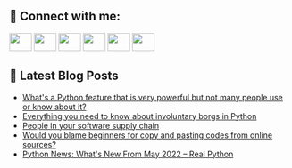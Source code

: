 ## 🔎 Connect with me:
[<img height="32" width="40" src="https://cdn.jsdelivr.net/npm/simple-icons@v5/icons/telegram.svg" />](https://t.me/bullbesh)
[<img height="32" width="40" src="https://cdn.jsdelivr.net/npm/simple-icons@v5/icons/vk.svg" />](https://vk.com/bullbesh)
[<img height="32" width="40" src="https://cdn.jsdelivr.net/npm/simple-icons@v5/icons/twitter.svg" />](https://twitter.com/bullbesh1)
[<img height="32" width="40" src="https://cdn.jsdelivr.net/npm/simple-icons@v5/icons/instagram.svg" />](https://www.instagram.com/bullbesh)
[<img height="32" width="40" src="https://cdn.jsdelivr.net/npm/simple-icons@v5/icons/reddit.svg" />](https://www.reddit.com/user/bullbesh)
[<img height="32" width="40" src="https://cdn.jsdelivr.net/npm/simple-icons@v5/icons/youtube.svg" />](https://www.youtube.com/channel/UCtfjRs6uzgq5mfm8S06WTcg)

## 📕 Latest Blog Posts
<!-- BLOG-POST-LIST:START -->
- [What&#39;s a Python feature that is very powerful but not many people use or know about it?](https://www.reddit.com/r/Python/comments/v1rde4/whats_a_python_feature_that_is_very_powerful_but/)
- [Everything you need to know about involuntary borgs in Python](https://www.reddit.com/r/Python/comments/v1r7cs/everything_you_need_to_know_about_involuntary/)
- [People in your software supply chain](https://www.reddit.com/r/Python/comments/v1qr08/people_in_your_software_supply_chain/)
- [Would you blame beginners for copy and pasting codes from online sources?](https://www.reddit.com/r/Python/comments/v1qjxc/would_you_blame_beginners_for_copy_and_pasting/)
- [Python News: What&#39;s New From May 2022 – Real Python](https://www.reddit.com/r/Python/comments/v1pnx6/python_news_whats_new_from_may_2022_real_python/)
<!-- BLOG-POST-LIST:END -->
